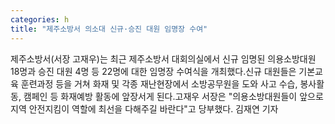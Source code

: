```yaml
---
categories: h
title: "제주소방서 의소대 신규·승진 대원 임명장 수여"
---
```

제주소방서(서장 고재우)는 최근 제주소방서 대회의실에서 신규 임명된 의용소방대원 18명과 승진 대원 4명 등 22명에 대한 임명장 수여식을 개최했다.신규 대원들은 기본교육 훈련과정 등을 거쳐 화재 및 각종 재난현장에서 소방공무원을 도와 사고 수습, 봉사활동, 캠페인 등 화재예방 활동에 앞장서게 된다.고재우 서장은 "의용소방대원들이 앞으로 지역 안전지킴이 역할에 최선을 다해주길 바란다"고 당부했다. 김재연 기자